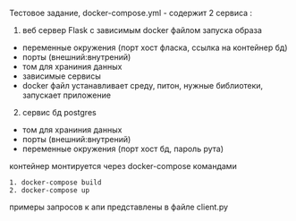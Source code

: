 Тестовое задание, 
docker-compose.yml - содержит 2 сервиса :
1. веб сервер Flask с зависимым docker файлом запуска образа
 - переменные окружения (порт хост фласка, ссылка на контейнер бд)
 - порты (внешний:внутрений)
 - том для храниния данных 
 - зависимые сервисы
 - docker файл устанавливает среду, питон, нужные библиотеки, запускает приложение
2. сервис бд postgres
- том для храниния данных 
- порты (внешний:внутрений)
- переменные окружения (порт хост бд, пароль рута)

контейнер монтируется через docker-compose командами

    1. docker-compose build 
    2. docker-compose up
примеры запросов к апи представлены в файле client.py
